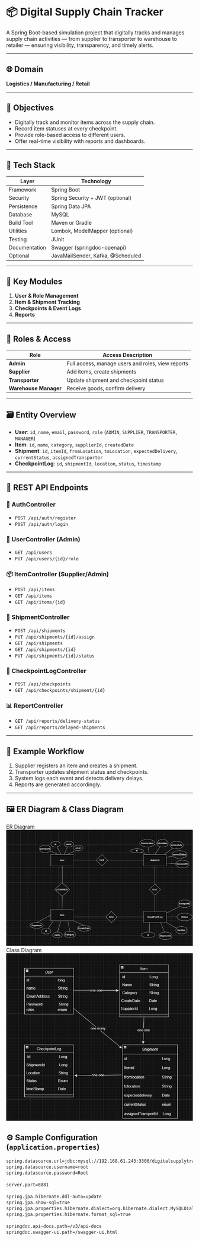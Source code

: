 # 📦 Digital Supply Chain Tracker

A Spring Boot-based simulation project that digitally tracks and manages supply chain activities — from supplier to transporter to warehouse to retailer — ensuring visibility, transparency, and timely alerts.

---

## 🌐 Domain
**Logistics / Manufacturing / Retail**

---

## 🎯 Objectives

- Digitally track and monitor items across the supply chain.
- Record item statuses at every checkpoint.
- Provide role-based access to different users.
- Offer real-time visibility with reports and dashboards.

---

## 🧱 Tech Stack

| Layer        | Technology                    |
|--------------|-------------------------------|
| Framework    | Spring Boot                   |
| Security     | Spring Security + JWT (optional) |
| Persistence  | Spring Data JPA               |
| Database     | MySQL                         |
| Build Tool   | Maven or Gradle               |
| Utilities    | Lombok, ModelMapper (optional)|
| Testing      | JUnit                         |
| Documentation| Swagger (springdoc-openapi)   |
| Optional     | JavaMailSender, Kafka, @Scheduled |

---

## 🧩 Key Modules

1. **User & Role Management**
2. **Item & Shipment Tracking**
3. **Checkpoints & Event Logs**
4. **Reports**

---

## 🔐 Roles & Access

| Role             | Access Description                                 |
|------------------|-----------------------------------------------------|
| **Admin**        | Full access, manage users and roles, view reports   |
| **Supplier**     | Add items, create shipments                         |
| **Transporter**  | Update shipment and checkpoint status               |
| **Warehouse Manager** | Receive goods, confirm delivery            |

---

## 🗃 Entity Overview

- **User**: `id`, `name`, `email`, `password`, `role` (`ADMIN`, `SUPPLIER`, `TRANSPORTER`, `MANAGER`)
- **Item**: `id`, `name`, `category`, `supplierId`, `createdDate`
- **Shipment**: `id`, `itemId`, `fromLocation`, `toLocation`, `expectedDelivery`, `currentStatus`, `assignedTransporter`
- **CheckpointLog**: `id`, `shipmentId`, `location`, `status`, `timestamp`

---

## 🔁 REST API Endpoints

### 🔐 AuthController
- `POST /api/auth/register`
- `POST /api/auth/login`

### 👤 UserController (Admin)
- `GET /api/users`
- `PUT /api/users/{id}/role`

### 📦 ItemController (Supplier/Admin)
- `POST /api/items`  
- `GET /api/items`  
- `GET /api/items/{id}`

### 🚚 ShipmentController
- `POST /api/shipments`  
- `PUT /api/shipments/{id}/assign`  
- `GET /api/shipments`  
- `GET /api/shipments/{id}`  
- `PUT /api/shipments/{id}/status`

### 📍 CheckpointLogController
- `POST /api/checkpoints`  
- `GET /api/checkpoints/shipment/{id}`

### 📊 ReportController
- `GET /api/reports/delivery-status`
- `GET /api/reports/delayed-shipments`

---

## 🧪 Example Workflow

1. Supplier registers an item and creates a shipment.
2. Transporter updates shipment status and checkpoints.
3. System logs each event and detects delivery delays.
4. Reports are generated accordingly.

---

## 🖼 ER Diagram & Class Diagram
ER Diagram
![ER Diagram](https://github.com/khushi465/Digital-Supply-Chain/blob/main/SupplyChain/src/main/java/com/supplytracker/Diagrams/ER%20Diagram.jpg)
Class Diagram
![Class Diagram](https://github.com/khushi465/Digital-Supply-Chain/blob/main/SupplyChain/src/main/java/com/supplytracker/Diagrams/Class%20Diagram.jpg)
## ⚙ Sample Configuration (`application.properties`)

```properties
spring.datasource.url=jdbc:mysql://192.168.61.243:3306/digitalsupplytracker
spring.datasource.username=root
spring.datasource.password=Root

server.port=8081

spring.jpa.hibernate.ddl-auto=update
spring.jpa.show-sql=true
spring.jpa.properties.hibernate.dialect=org.hibernate.dialect.MySQLDialect
spring.jpa.properties.hibernate.format_sql=true

springdoc.api-docs.path=/v3/api-docs
springdoc.swagger-ui.path=/swagger-ui.html
